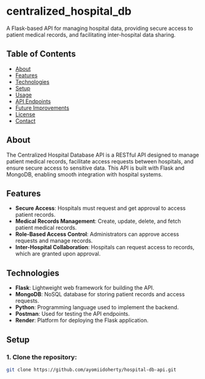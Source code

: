 # centralized_hospital_db
A Flask-based API for managing hospital data, providing secure access to patient medical records, and facilitating inter-hospital data sharing.

## Table of Contents
- [About](#about)
- [Features](#features)
- [Technologies](#technologies)
- [Setup](#setup)
- [Usage](#usage)
- [API Endpoints](#api-endpoints)
- [Future Improvements](#future-improvements)
- [License](#license)
- [Contact](#contact)

## About
The Centralized Hospital Database API is a RESTful API designed to manage patient medical records, facilitate access requests between hospitals, and ensure secure access to sensitive data. This API is built with Flask and MongoDB, enabling smooth integration with hospital systems.

## Features
- **Secure Access**: Hospitals must request and get approval to access patient records.
- **Medical Records Management**: Create, update, delete, and fetch patient medical records.
- **Role-Based Access Control**: Administrators can approve access requests and manage records.
- **Inter-Hospital Collaboration**: Hospitals can request access to records, which are granted upon approval.

## Technologies
- **Flask**: Lightweight web framework for building the API.
- **MongoDB**: NoSQL database for storing patient records and access requests.
- **Python**: Programming language used to implement the backend.
- **Postman**: Used for testing the API endpoints.
- **Render**: Platform for deploying the Flask application.

## Setup

### 1. Clone the repository:
```bash
git clone https://github.com/ayomiidoherty/hospital-db-api.git

